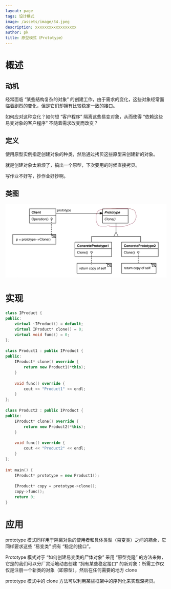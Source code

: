 ```yaml
---
layout: page
tags: 设计模式
image: /assets/image/34.jpeg
description: xxxxxxxxxxxxxxxxxx
author: pk
title: 原型模式（Prototype）
---
```


# 概述

## 动机

经常面临 “某些结构复杂的对象” 的创建工作，由于需求的变化，这些对象经常面临着剧烈的变化，但是它们却拥有比较稳定一致的接口。



如何应对这种变化？如何想 “客户程序” 隔离这些易变对象，从而使得 “依赖这些易变对象的客户程序” 不随着需求改变而改变？



## 定义

使用原型实例指定创建对象的种类，然后通过拷贝这些原型来创建新的对象。



就是创建对象太麻烦了，搞出一个原型，下次要用的时候直接拷贝。

写作业不好写，抄作业好抄啊。



## 类图

![/assets/content/6.png](/assets/content/6.png)





# 实现

```cpp
class IProduct {
public:
    virtual ~IProduct() = default;
    virtual IProduct* clone() = 0;
    virtual void func() = 0;
};

class Product1 : public IProduct {
public:
    IProduct* clone() override {
        return new Product1(*this);
    }

    void func() override {
        cout << "Product1" << endl;
    }
};

class Product2 : public IProduct {
public:
    IProduct* clone() override {
        return new Product2(*this);
    }

    void func() override {
        cout << "Product2" << endl;
    }
};

int main() {
    IProduct* prototype = new Product1();

    IProduct* copy = prototype->clone();
    copy->func();
    return 0;
}
```





# 应用

prototype 模式同样用于隔离对象的使用者和具体类型（易变类）之间的耦合，它同样要求这些 “易变类” 拥有 “稳定的接口”。



Prototype 模式对于 “如何创建易变类的尸体对象” 采用 “原型克隆” 的方法来做，它是的我们可以分厂灵活地动态创建 “拥有某些稳定接口” 的新对象：所需工作仅仅是注册一个新类的对象（即原型），然后在任何需要的地方 clone



prototype 模式中的 clone 方法可以利用某些框架中的序列化来实现深拷贝。
